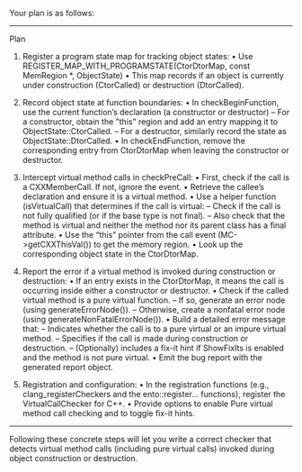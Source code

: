Your plan is as follows:

------------------------------------------------------------
Plan

1. Register a program state map for tracking object states:
   • Use REGISTER_MAP_WITH_PROGRAMSTATE(CtorDtorMap, const MemRegion *, ObjectState)
   • This map records if an object is currently under construction (CtorCalled) or destruction (DtorCalled).

2. Record object state at function boundaries:
   • In checkBeginFunction, use the current function’s declaration (a constructor or destructor)
     – For a constructor, obtain the "this" region and add an entry mapping it to ObjectState::CtorCalled.
     – For a destructor, similarly record the state as ObjectState::DtorCalled.
   • In checkEndFunction, remove the corresponding entry from CtorDtorMap when leaving the constructor or destructor.

3. Intercept virtual method calls in checkPreCall:
   • First, check if the call is a CXXMemberCall. If not, ignore the event.
   • Retrieve the callee’s declaration and ensure it is a virtual method.
   • Use a helper function (isVirtualCall) that determines if the call is virtual:
     – Check if the call is not fully qualified (or if the base type is not final).
     – Also check that the method is virtual and neither the method nor its parent class has a final attribute.
   • Use the “this” pointer from the call event (MC->getCXXThisVal()) to get the memory region.
   • Look up the corresponding object state in the CtorDtorMap.

4. Report the error if a virtual method is invoked during construction or destruction:
   • If an entry exists in the CtorDtorMap, it means the call is occurring inside either a constructor or destructor.
   • Check if the called virtual method is a pure virtual function.
     – If so, generate an error node (using generateErrorNode()).
     – Otherwise, create a nonfatal error node (using generateNonFatalErrorNode()).
   • Build a detailed error message that:
     – Indicates whether the call is to a pure virtual or an impure virtual method.
     – Specifies if the call is made during construction or destruction.
     – (Optionally) includes a fix-it hint if ShowFixIts is enabled and the method is not pure virtual.
   • Emit the bug report with the generated report object.

5. Registration and configuration:
   • In the registration functions (e.g., clang_registerCheckers and the ento::register… functions), register the VirtualCallChecker for C++.
   • Provide options to enable Pure virtual method call checking and to toggle fix-it hints.
------------------------------------------------------------

Following these concrete steps will let you write a correct checker that detects virtual method calls (including pure virtual calls) invoked during object construction or destruction.